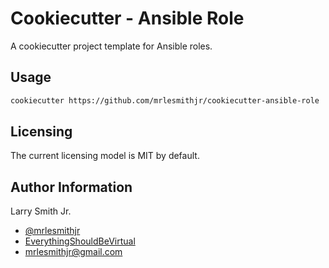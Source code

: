# Cookiecutter - Ansible Role

A cookiecutter project template for Ansible roles.

## Usage

```bash
cookiecutter https://github.com/mrlesmithjr/cookiecutter-ansible-role
```

## Licensing

The current licensing model is MIT by default.

## Author Information

Larry Smith Jr.

- [@mrlesmithjr](https://twitter.com/mrlesmithjr)
- [EverythingShouldBeVirtual](http://everythingshouldbevirtual.com)
- [mrlesmithjr@gmail.com](mailto:mrlesmithjr@gmail.com)
